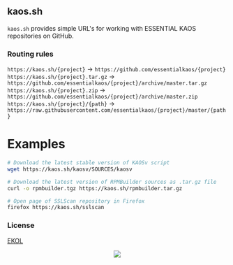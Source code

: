 ## kaos.sh

`kaos.sh` provides simple URL's for working with ESSENTIAL KAOS repositories on GitHub.

### Routing rules

`https://kaos.sh/{project}` → `https://github.com/essentialkaos/{project}`
`https://kaos.sh/{project}.tar.gz` → `https://github.com/essentialkaos/{project}/archive/master.tar.gz`
`https://kaos.sh/{project}.zip` → `https://github.com/essentialkaos/{project}/archive/master.zip`
`https://kaos.sh/{project}/{path}` → `https://raw.githubusercontent.com/essentialkaos/{project}/master/{path}`

# Examples

```bash
# Download the latest stable version of KAOSv script
wget https://kaos.sh/kaosv/SOURCES/kaosv

# Download the latest version of RPMBuilder sources as .tar.gz file
curl -o rpmbuilder.tgz https://kaos.sh/rpmbuilder.tar.gz

# Open page of SSLScan repository in Firefox
firefox https://kaos.sh/sslscan

```

### License

[EKOL](https://essentialkaos.com/ekol)

<p align="center"><a href="https://essentialkaos.com"><img src="https://gh.kaos.st/ekgh.svg"/></a></p>
